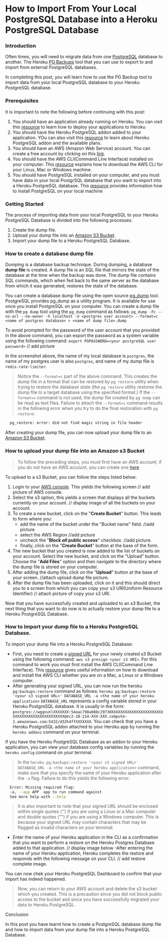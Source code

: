 # How to Import From Your Local PostgreSQL Database into a Heroku PostgreSQL Database

### Introduction

Often times, you will need to migrate data from one [PostgreSQL](https://www.postgresql.org) database to another. The Heroku [PG Backups](https://devcenter.heroku.com/articles/heroku-postgres-backups) tool that you can use to export to 
and import from external PostgreSQL databases.

In completing this post, you will learn how to use the PG Backup tool to import data from your local PostgreSQL database
to your Heroku PostgreSQL database.

### Prerequisites
It is important to note the following before continuing with this post:
1. You should have an application already running on Heroku. You can visit this [resource](https://devcenter.heroku.com/articles/github-integration) to learn how to deploy your applications to Heroku
2. You should have the Heroku PostgreSQL addon added to your application. YOu can also visit this [resource](https://elements.heroku.com/addons/heroku-postgresql)
to learn about Heroku PostgreSQL addon and the available plans.
3. You should have an AWS (Amazon Web Service) account. You can create a free account by clicking on this [link](https://aws.amazon.com/free/?all-free-tier.sort-by=item.additionalFields.SortRank&all-free-tier.sort-order=asc&awsf.Free%20Tier%20Types=*all&awsf.Free%20Tier%20Categories=*all).
4. You should have the AWS CLI(Command Line Interface) installed on your computer.  This [resource](https://docs.aws.amazon.com/cli/latest/userguide/getting-started-install.html) explains how to download the AWS CLI for your Linux, Mac or Windows machine.
5. You should have PostgreSQL installed on your computer, and you must have data in your local PostgrSQL database that you want to import into a Heroku PostgreSQL database.
This [resource](https://www.postgresql.org/docs/current/backup-dump.html) provides information how to install PostgreSQL on your local machine

### Getting Started

The process of importing data from your local PostgreSQL to your Heroku PostgreSQL Database is divided into the following
processes:
1. Create the dump file.
2. Upload your dump file into an [Amazon S3 Bucket](https://aws.amazon.com/s3/).
3. Import your dump file to a Heroku PostgreSQL Database.

### How to create a database dump file

Dumping is a database backup technique. During dumping, a database **dump file** is created. A dump file is an SQL file that mirrors the state of the database at the time when the backup was done.
The dump file contains SQL commands, which when fed back to the same server as the database from which it was generated, restores the state of the database.

You can create a database dump file using the open source [pg_dump](https://www.postgresql.org/docs/current/backup-dump.html) tool.
PostgreSQL provides pg_dump as a utility program. It is available for use once you install PostgreSQL on your computer.
You can create a dump file with the `pg dump` tool using the `pg_dump` command as follows:
`pg_dump -Fc --no-acl --no-owner -h localhost -U <postgres user account> --format=c <name of postgres database> > <name of dump file>.dump`

To avoid prompted for the password of the user account that you provided in the above command, you can export the password as a system variable using the following command:
`export PGPASSWORD=<your postgreSQL user password>`
// add picture

In the screenshot above, the name of my local database is `postgres`, the name of my postgres user is also `postgres`, and
name of my dump file is `redis-rate-limiter`.

> Notice the `--format=c` part of the above command. This creates the dump file in a format that can be restored by `pg restore`
utility when trying to restore the database state (the `pg restore` utility restores the dump file to a target database using the specified format.) If the `--format=c`
command is not used, the dump file created by `pg dump` can be read as text files. Failure to attach the `--format=c` command results in the following error when you try to do the final restoration with `pg restore`:
```bash
  pg_restore: error: did not find magic string in file header
```

After creating your dump file, you can now upload your dump file to an [Amazon S3 Bucket](https://aws.amazon.com/s3/).

### How to upload your dump file into an Amazon s3 Bucket

> To follow the preceding steps, you must first have an AWS account, if you do not have an AWS account, you can create one [here](https://aws.amazon.com/free/?all-free-tier.sort-by=item.additionalFields.SortRank&all-free-tier.sort-order=asc&awsf.Free%20Tier%20Types=*all&awsf.Free%20Tier%20Categories=*all)

To upload to a s3 Bucket, you can follow the steps listed below:
1. Login to your [AWS console](https://us-east-1.console.aws.amazon.com/console/home). This yields the following screen
// add picture of AWS console.
2. Select the s3 option, this yields a screen that displays all the buckets currently on your account.
// display image of all the buckets on your account.
3. To create a new bucket, click on the "**Create Bucket**" button. This leads to form where you:
   - add the name of the bucket under the "Bucket name" field.
   //add picture
   - select the AWS Region
   //add picture
   - uncheck the "**Block _all_ public access**" checkbox.
   //add picture.
   - finally, click on the "**Create Bucket**" button at the base of the form.
4. The new bucket that you created is now added to the list of buckets on your account. Select the new bucket, and click on the "Upload" button.
Choose the "**Add Files**" option and then navigate to the directory where the dump file is stored on your computer.
5. After adding the dump file, click on the "**Upload**" button at the base of your screen.
//attach upload dump file picture.
6. After the dump file has been uploaded, click on it and this should direct you to a screen from which you can copy your s3 URI(Uniform Resource Identifier)
// attach picture of copy your s3 URI.

Now that you have successfully created and uploaded to an s3 Bucket, the next thing that you want to do now is to actually restore your dump file to a Heroku PostgreSQL Database.

### How to Import your dump file to a Heroku PostgreSQL Database.

To import your dump file into a Heroku PostgreSQL Database:
- First, you need to create a [signed URL]() for your newly created s3 Bucket using the following command:
`aws s3 presign <your s3 URI>`. 
For this command to work you must first install the AWS CLI(Command Line Interface). This [resource](https://docs.aws.amazon.com/cli/latest/userguide/getting-started-install.html) gives useful information on 
how to download and install the AWS CLI whether you are on a Mac, a Linux or a Windows computer.
- After generating your signed URL, you can now run the heroku `pg:backups:restore` command as follows:
`heroku pg:backups:restore '<your s3 signed URL>' DATABASE_URL -a <the name of your heroku application>`
`DATABASE_URL` represents a config variable stored in your Heroku PostgreSQL database. It is usually in the form: `postgres://wgqnunlXXXXXXX:54aac798a088c29730XXXXXXXXXXXXXXXXXXXXXXXXXXXXXXXXXXXXXXXXXXXXXX@ec2-18-214-XXX-XXX.compute-1.amazonaws.com:5432/d32h4ffXXXXXXX`.
You can check that you have a Heroku PostgreSQL addon attached to your Heroku app by running the `heroku addons` command on your terminal.

If you have the Heroku PostgreSQL Database as an addon to your Heroku application, you can view your database config variables by running the `heroku config` command on your terminal.

> In the `heroku pg:backups:restore '<your s3 signed URL>' DATABASE_URL -a <the name of your heroku application>` command, make sure that you
> specify the name of your Heroku application after the `-a` flag. Failure to do this yields the following error:
```bash
  Error: Missing required flag:
  -a, --app APP  app to run command against
  See more help with --help
```

> It is also important to note that your signed URL should be enclosed within single quotes ('') if you are using a Linux or a Mac computer
> and double quotes ("") if you are using a Windows computer. This is because your signed URL may contain characters that may be flagged as invalid characters on your terminal.

- Enter the name of your Heroku application in the CLI as a confirmation that you want to perform a restore on the Heroku Postgres Database added to that application.
// display image below
-After entering the name of your Heroku application, Heroku completes the restore and responds with the following message on your CLI.
// add restore complete image.

You can now chek your Heroku PostgreSQL Dashboard to confirm that your import has indeed happened.

> Now, you can return to your AWS account and delete the s3 bucket which you created. This is a precaution since you did not block public access to the bucket
and since you have successfully migrated your data to Heroku PostgreSQL.

Conclusion

In this post you have learnt how to create a PostgreSQL database dump file and how to import data from your dump file into a Heroku PostgreSQL Database.

